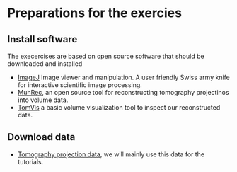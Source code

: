 # Preparations for the exercies

## Install software
The execercises are based on open source software that should be downloaded and installed
- [ImageJ](www.fiji.sc) Image viewer and manipulation. A user friendly Swiss army knife for interactive scientific image processing.
- [MuhRec](https://github.com/neutronimaging/imagingsuite/releases/tag/v4.3-pre), an open source tool for reconstructing tomography projectinos into volume data.
- [TomVis](https://tomvis.org) a basic volume visualization tool to inspect our reconstructed data.

## Download data
- [Tomography projection data](https://data.mendeley.com/datasets/g5snr785xy/2), we will mainly use this data for the tutorials.





